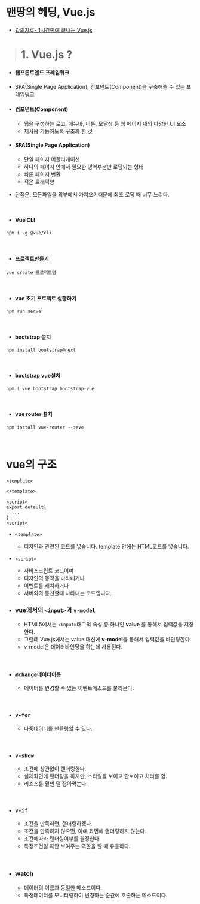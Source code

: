 # 맨땅의 헤딩, Vue.js

- [강의자료- 1시간만에 끝내는 Vue.js ](https://www.youtube.com/watch?v=sqH0u8wN4Rs)

> # 1. Vue.js ?

- #### 웹프론트엔드 프레임워크
- SPA(Single Page Application), 컴포넌트(Component)을 구축해줄 수 있는 프레임워크

- #### 컴포넌트(Component)
  - 웹을 구성하는 로고, 메뉴바, 버튼, 모달창 등 웹 페이지 내의 다양한 UI 요소
  - 재사용 가능하도록 구조화 한 것

- #### SPA(Single Page Application)
  - 단일 페이지 어플리케이션
  - 하나의 페이지 안에서 필요한 영역부분만 로딩되는 형태
  - 빠른 페이지 변환
  - 적은 트래픽양

- 단점은, 모든파일을 외부에서 가져오기때문에 최초 로딩 때 너무 느리다.

<br>

- #### Vue CLI

```
npm i -g @vue/cli
```

<br>

- #### 프로젝트만들기

```
vue create 프로젝트명
```

<br>

- #### vue 초기 프로젝트 실행하기

```
npm run serve
```

<br>

- #### bootstrap 설치

```
npm install bootstrap@next
```

<br>

- #### bootstrap vue설치

```
npm i vue bootstrap bootstrap-vue
```

<br>

- #### vue router 설치

```
npm install vue-router --save
```

<br>

# vue의 구조

```vue
<template>

</template>

<script>
export default{
  ...
}
<script>
```

- `<template>`
  - 디자인과 관련된 코드를 넣습니다. template 안에는 HTML코드를 넣습니다.
- `<script>`
  - 자바스크립트 코드이며
  - 디자인의 동작을 나타내거나
  - 이벤트를 캐치하거나
  - 서버와의 통신할때 나타내는 코드입니다.



- ### vue에서의 `<input>`과 `v-model`
  - HTML5에서는 `<input>`태그의 속성 중 하나인 **value** 를 통해서 입력값을 저장한다.
  - 그런데 Vue.js에서는 value 대신에 **v-model**을 통해서 입력값을 바인딩한다.
  - v-model은 데이터바인딩을 하는데 사용된다.

<br>

- ### `@change데이터이름`
  - 데이터를 변경할 수 있는 이벤트메소드를 불러온다.

<br>

- ### `v-for`
  - 다중데이터를 핸들링할 수 있다.

<br>

- ### `v-show`
  - 조건에 상관없이 랜더링한다.
  - 실제화면에 랜더링을 하지만, 스타일을 보이고 안보이고 처리를 함.
  - 리소스를 훨씬 덜 잡아먹는다.

<br>

- ### `v-if`
  - 조건을 만족하면, 랜더링하겠다.
  - 조건을 만족하지 않으면, 아예 화면에 랜더링하지 않는다.
  - 조건에따라 랜더링여부를 결정한다.
  - 특정조건일 때만 보여주는 역할을 할 때 유용하다.

<br>

- ### watch
  - 데이터의 이름과 동일한 메소드이다.
  - 특정데이터를 모니터링하여 변경하는 순간에 호출하는 메소드이다.
